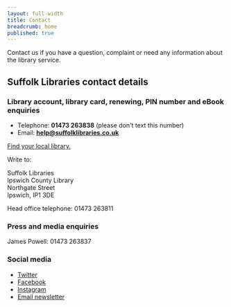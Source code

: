```yaml
---
layout: full-width
title: Contact
breadcrumb: home
published: true
---
```

Contact us if you have a question, complaint or need any information about the library service.

## Suffolk Libraries contact details

### Library account, library card, renewing, PIN number and eBook enquiries

* Telephone: **01473 263838** (please don't text this number)
* Email: **help@suffolklibraries.co.uk**

[Find your local library.](/libraries/)

Write to:

Suffolk Libraries<br>
Ipswich County Library<br>
Northgate Street<br>
Ipswich, IP1 3DE

Head office telephone: 01473 263811

### Press and media enquiries

James Powell: 01473 263837

### Social media

* [Twitter](http://twitter.com/SuffolkLibrary)
* [Facebook](http://facebook.com/suffolklibraries)
* [Instagram](http://instagram.com/suffolklibraries)
* [Email newsletter](http://eepurl.com/xIZ5D)
